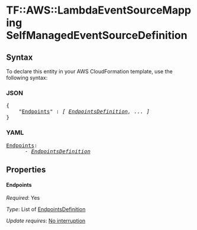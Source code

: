 # TF::AWS::LambdaEventSourceMapping SelfManagedEventSourceDefinition

## Syntax

To declare this entity in your AWS CloudFormation template, use the following syntax:

### JSON

<pre>
{
    "<a href="#endpoints" title="Endpoints">Endpoints</a>" : <i>[ <a href="endpointsdefinition.md">EndpointsDefinition</a>, ... ]</i>
}
</pre>

### YAML

<pre>
<a href="#endpoints" title="Endpoints">Endpoints</a>: <i>
      - <a href="endpointsdefinition.md">EndpointsDefinition</a></i>
</pre>

## Properties

#### Endpoints

_Required_: Yes

_Type_: List of <a href="endpointsdefinition.md">EndpointsDefinition</a>

_Update requires_: [No interruption](https://docs.aws.amazon.com/AWSCloudFormation/latest/UserGuide/using-cfn-updating-stacks-update-behaviors.html#update-no-interrupt)

